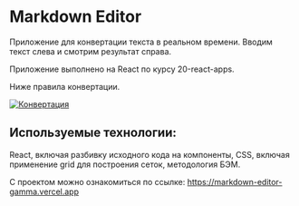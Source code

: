# Markdown Editor

Приложение для конвертации текста в реальном времени. Вводим текст слева и смотрим результат справа.

Приложение выполнено на React по курсу 20-react-apps.

Ниже правила конвертации.

[![Конвертация](https://ic.wampi.ru/2021/03/08/SNIMOK-EKRANA-2021-03-08-V-17.26.00.png)]()

## Используемые технологии:
React, включая разбивку исходного кода на компоненты, CSS, включая применение grid для построения сеток, методология БЭМ.

С проектом можно ознакомиться по ссылке: https://markdown-editor-gamma.vercel.app
